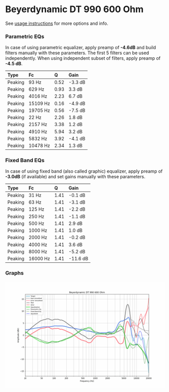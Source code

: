 # Beyerdynamic DT 990 600 Ohm
See [usage instructions](https://github.com/jaakkopasanen/AutoEq#usage) for more options and info.

### Parametric EQs
In case of using parametric equalizer, apply preamp of **-4.6dB** and build filters manually
with these parameters. The first 5 filters can be used independently.
When using independent subset of filters, apply preamp of **-4.5 dB**.

| Type    | Fc       |    Q | Gain    |
|:--------|:---------|:-----|:--------|
| Peaking | 93 Hz    | 0.52 | -3.3 dB |
| Peaking | 629 Hz   | 0.93 | 3.3 dB  |
| Peaking | 4016 Hz  | 2.23 | 6.7 dB  |
| Peaking | 15109 Hz | 0.16 | -4.9 dB |
| Peaking | 19705 Hz | 0.56 | -7.5 dB |
| Peaking | 22 Hz    | 2.26 | 1.8 dB  |
| Peaking | 2157 Hz  | 3.38 | 1.2 dB  |
| Peaking | 4910 Hz  | 5.94 | 3.2 dB  |
| Peaking | 5832 Hz  | 3.92 | -4.1 dB |
| Peaking | 10478 Hz | 2.34 | 1.3 dB  |

### Fixed Band EQs
In case of using fixed band (also called graphic) equalizer, apply preamp of **-3.0dB**
(if available) and set gains manually with these parameters.

| Type    | Fc       |    Q | Gain     |
|:--------|:---------|:-----|:---------|
| Peaking | 31 Hz    | 1.41 | -0.1 dB  |
| Peaking | 63 Hz    | 1.41 | -3.1 dB  |
| Peaking | 125 Hz   | 1.41 | -2.2 dB  |
| Peaking | 250 Hz   | 1.41 | -1.1 dB  |
| Peaking | 500 Hz   | 1.41 | 2.9 dB   |
| Peaking | 1000 Hz  | 1.41 | 1.0 dB   |
| Peaking | 2000 Hz  | 1.41 | -0.2 dB  |
| Peaking | 4000 Hz  | 1.41 | 3.6 dB   |
| Peaking | 8000 Hz  | 1.41 | -5.2 dB  |
| Peaking | 16000 Hz | 1.41 | -11.6 dB |

### Graphs
![](./Beyerdynamic%20DT%20990%20600%20Ohm.png)